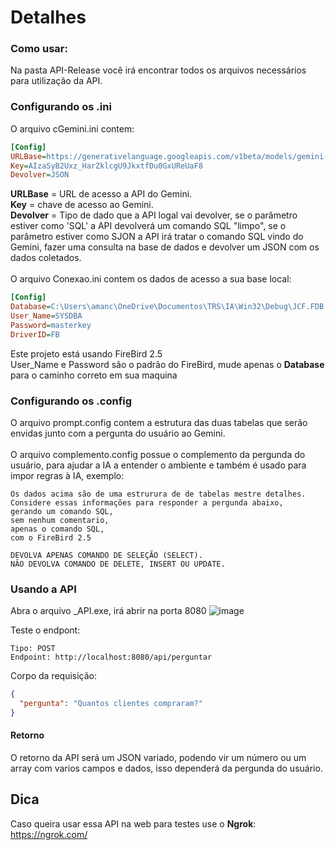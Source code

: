 # Detalhes
### Como usar:
Na pasta API-Release você irá encontrar todos os arquivos necessários para utilização da API. <br>

### Configurando os .ini
O arquivo cGemini.ini contem:
```.ini
[Config]
URLBase=https://generativelanguage.googleapis.com/v1beta/models/gemini-1.5-flash-latest:generateContent?key=
Key=AIzaSyB2Uxz_HarZklcgU9JkxtfDu0GxUReUaF8
Devolver=JSON
```
__URLBase__ = URL de acesso a API do Gemini. <br>
__Key__ = chave de acesso ao Gemini. <br> 
__Devolver__ = Tipo de dado que a API logal vai devolver, se o parâmetro estiver como 'SQL' a API devolverá um comando SQL "limpo", se o parâmetro estiver como SJON a API irá tratar o comando SQL vindo do Gemini, fazer uma consulta na base de dados e devolver um JSON com os dados coletados.
<br>
<br>
O arquivo Conexao.ini contem os dados de acesso a sua base local:
```.ini
[Config]
Database=C:\Users\amanc\OneDrive\Documentos\TRS\IA\Win32\Debug\JCF.FDB
User_Name=SYSDBA
Password=masterkey
DriverID=FB
```
Este projeto está usando FireBird 2.5 <br>
User_Name e Password são o padrão do FireBird, mude apenas o __Database__ para o caminho correto em sua maquina

### Configurando os .config
O arquivo prompt.config contem a estrutura das duas tabelas que serão envidas junto com a pergunta do usuário ao Gemini.
<br>
<br>
O arquivo complemento.config possue o complemento da pergunda do usuário, para ajudar a IA a entender o ambiente e também é usado para impor regras à IA, exemplo:
```
Os dados acima são de uma estrurura de de tabelas mestre detalhes.
Considere essas informações para responder a pergunda abaixo, 
gerando um comando SQL, 
sem nenhum comentario, 
apenas o comando SQL, 
com o FireBird 2.5

DEVOLVA APENAS COMANDO DE SELEÇÃO (SELECT).
NÃO DEVOLVA COMANDO DE DELETE, INSERT OU UPDATE.
```

### Usando a API
Abra o arquivo _API.exe, irá abrir na porta 8080
![image](https://github.com/user-attachments/assets/82b45d6c-7b2d-4c53-9ac6-355aad74ff6d)

Teste o endpont:
```
Tipo: POST
Endpoint: http://localhost:8080/api/perguntar
```
Corpo da requisição:
``` json
{
  "pergunta": "Quantos clientes compraram?"
}

```
#### Retorno
O retorno da API será um JSON variado, podendo vir um número ou um array com varios campos e dados, isso dependerá da pergunda do usuário.

## Dica
Caso queira usar essa API na web para testes use o __Ngrok__: https://ngrok.com/
